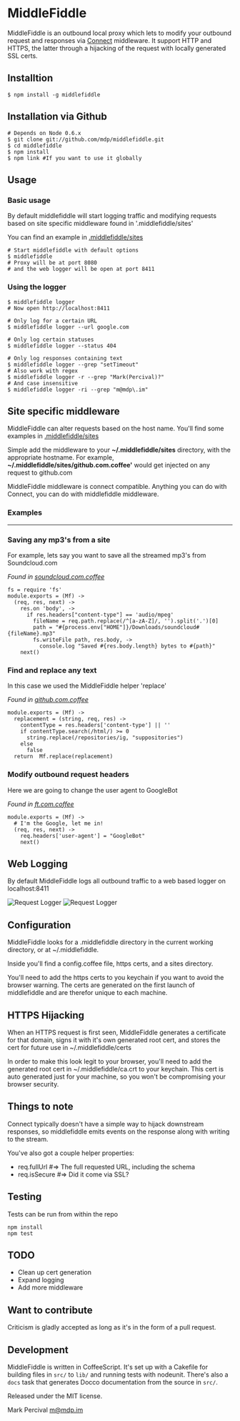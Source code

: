 # MiddleFiddle

MiddleFiddle is an outbound local proxy which lets to modify your outbound request and responses
via [Connect](http://senchalabs.github.com/connect/) middleware. It support HTTP and HTTPS, the
latter through a hijacking of the request with locally generated SSL certs.

## Installtion

    $ npm install -g middlefiddle

## Installation via Github

    # Depends on Node 0.6.x
    $ git clone git://github.com/mdp/middlefiddle.git
    $ cd middlefiddle
    $ npm install
    $ npm link #If you want to use it globally

## Usage

### Basic usage

By default middlefiddle will start logging traffic and modifying
requests based on site specific middleware found in '.middlefiddle/sites'

You can find an example in 
[.middlefiddle/sites](https://github.com/mdp/middlefiddle/tree/master/.middlefiddle/sites)

    # Start middlefiddle with default options
    $ middlefiddle
    # Proxy will be at port 8080
    # and the web logger will be open at port 8411

### Using the logger

    $ middlefiddle logger
    # Now open http://localhost:8411

    # Only log for a certain URL
    $ middlefiddle logger --url google.com

    # Only log certain statuses
    $ middlefiddle logger --status 404

    # Only log responses containing text
    $ middlefiddle logger --grep "setTimeout"
    # Also work with regex
    $ middlefiddle logger -r --grep "Mark(Percival)?"
    # And case insensitive
    $ middlefiddle logger -ri --grep "m@mdp\.im"

## Site specific middleware

MiddleFiddle can alter requests based on the host name. You'll find some examples in
[.middlefiddle/sites](https://github.com/mdp/middlefiddle/tree/master/.middlefiddle/sites)

Simple add the middleware to your __~/.middlefiddle/sites__ directory, with
the appropriate hostname. For example, __~/.middlefiddle/sites/github.com.coffee'__
would get injected on any request to github.com 

MiddleFiddle middleware is connect compatible. Anything you can do with
Connect, you can do with middlefiddle middleware.

### Examples
----

### Saving any mp3's from a site

For example, lets say you want to save all the streamed mp3's from
Soundcloud.com

*Found in [soundcloud.com.coffee](https://github.com/mdp/middlefiddle/tree/master/.middlefiddle/sites/soundcloud.com.coffee)*

    fs = require 'fs'
    module.exports = (Mf) ->
      (req, res, next) ->
        res.on 'body', ->
          if res.headers["content-type"] == 'audio/mpeg'
            fileName = req.path.replace(/^[a-zA-Z]/, '').split('.')[0]
            path = "#{process.env["HOME"]}/Downloads/soundcloud#{fileName}.mp3"
            fs.writeFile path, res.body, ->
              console.log "Saved #{res.body.length} bytes to #{path}"
        next()

### Find and replace any text

In this case we used the MiddleFiddle helper 'replace'

*Found in [github.com.coffee](https://github.com/mdp/middlefiddle/tree/master/.middlefiddle/sites/github.com.coffee)*

    module.exports = (Mf) ->
      replacement = (string, req, res) ->
        contentType = res.headers['content-type'] || ''
        if contentType.search(/html/) >= 0
          string.replace(/repositories/ig, "suppositories")
        else
          false
      return  Mf.replace(replacement)

### Modify outbound request headers

Here we are going to change the user agent to GoogleBot

*Found in [ft.com.coffee](https://github.com/mdp/middlefiddle/tree/master/.middlefiddle/sites/ft.com.coffee)*

    module.exports = (Mf) ->
      # I'm the Google, let me in!
      (req, res, next) ->
        req.headers['user-agent'] = "GoogleBot"
        next()

## Web Logging

By default MiddleFiddle logs all outbound traffic to a web based logger on localhost:8411

![Request Logger](http://mdp.github.com/middlefiddle/images/RequestLogger.jpg)
![Request Logger](http://mdp.github.com/middlefiddle/images/RequestDetails.jpg)


## Configuration

MiddleFiddle looks for a .middlefiddle directory in the current working directory, or at ~/.middlefiddle.

Inside you'll find a config.coffee file, https certs, and a sites directory.

You'll need to add the https certs to you keychain if you want to avoid
the browser warning. The certs are generated on the first launch of
middlefiddle and are therefor unique to each machine.


## HTTPS Hijacking

When an HTTPS request is first seen, MiddleFiddle generates a certificate for that domain, signs
it with it's own generated root cert, and stores the cert for future use in
~/.middlefiddle/certs

In order to make this look legit to your browser, you'll need to add the generated
root cert in ~/.middlefiddle/ca.crt to your keychain. This cert is auto generated
just for your machine, so you won't be compromising your browser security.

## Things to note

Connect typically doesn't have a simple way to hijack downstream responses, so
middlefiddle emits events on the response along with writing to the stream.

You've also got a couple helper properties:

- req.fullUrl #=> The full requested URL, including the schema
- req.isSecure #=> Did it come via SSL?

## Testing

Tests can be run from within the repo

    npm install
    npm test

## TODO

- Clean up cert generation
- Expand logging
- Add more middleware

## Want to contribute

Criticism is gladly accepted as long as it's in the form of a pull request.

## Development

MiddleFiddle is written in CoffeeScript. It's set
up with a Cakefile for building files in `src/` to `lib/` and running
tests with nodeunit. There's also a `docs` task that generates Docco
documentation from the source in `src/`.

Released under the MIT license.

Mark Percival <m@mdp.im>
